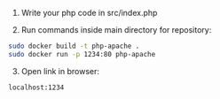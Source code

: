 1. Write your php code in src/index.php

2. Run commands inside main directory for repository:

```bash
sudo docker build -t php-apache .
sudo docker run -p 1234:80 php-apache
```

3. Open link in browser:

```text
localhost:1234
```
